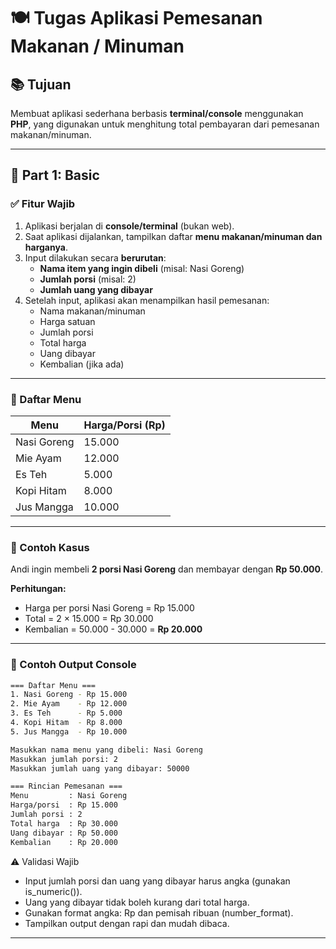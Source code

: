 # 🍽️ Tugas Aplikasi Pemesanan Makanan / Minuman

## 📚 Tujuan

Membuat aplikasi sederhana berbasis **terminal/console** menggunakan **PHP**, yang digunakan untuk menghitung total pembayaran dari pemesanan makanan/minuman.

---

## 🔰 Part 1: Basic

### ✅ Fitur Wajib

1. Aplikasi berjalan di **console/terminal** (bukan web).
2. Saat aplikasi dijalankan, tampilkan daftar **menu makanan/minuman dan harganya**.
3. Input dilakukan secara **berurutan**:
   - **Nama item yang ingin dibeli** (misal: Nasi Goreng)
   - **Jumlah porsi** (misal: 2)
   - **Jumlah uang yang dibayar**
4. Setelah input, aplikasi akan menampilkan hasil pemesanan:
   - Nama makanan/minuman
   - Harga satuan
   - Jumlah porsi
   - Total harga
   - Uang dibayar
   - Kembalian (jika ada)

---

### 🍱 Daftar Menu

| Menu              | Harga/Porsi (Rp) |
| ----------------- | ---------------- |
| Nasi Goreng       | 15.000           |
| Mie Ayam          | 12.000           |
| Es Teh            | 5.000            |
| Kopi Hitam        | 8.000            |
| Jus Mangga        | 10.000           |

---

### 🧮 Contoh Kasus

Andi ingin membeli **2 porsi Nasi Goreng** dan membayar dengan **Rp 50.000**.

**Perhitungan:**
- Harga per porsi Nasi Goreng = Rp 15.000  
- Total = 2 × 15.000 = Rp 30.000  
- Kembalian = 50.000 - 30.000 = **Rp 20.000**

---

### 🧩 Contoh Output Console

```bash
=== Daftar Menu ===
1. Nasi Goreng - Rp 15.000
2. Mie Ayam    - Rp 12.000
3. Es Teh      - Rp 5.000
4. Kopi Hitam  - Rp 8.000
5. Jus Mangga  - Rp 10.000

Masukkan nama menu yang dibeli: Nasi Goreng
Masukkan jumlah porsi: 2
Masukkan jumlah uang yang dibayar: 50000

=== Rincian Pemesanan ===
Menu         : Nasi Goreng
Harga/porsi  : Rp 15.000
Jumlah porsi : 2
Total harga  : Rp 30.000
Uang dibayar : Rp 50.000
Kembalian    : Rp 20.000
```



⚠️ Validasi Wajib

  - Input jumlah porsi dan uang yang dibayar harus angka (gunakan is_numeric()).
  - Uang yang dibayar tidak boleh kurang dari total harga.
  - Gunakan format angka: Rp dan pemisah ribuan (number_format).
  - Tampilkan output dengan rapi dan mudah dibaca.

---
<!--
## 🚀 Part 2: Advance

Tambahkan fitur lanjutan ke dalam aplikasi:

### 1️⃣ Fitur Diskon (Opsional)

  - Tambahkan input diskon dalam bentuk persen (%)
  - Diskon maksimum 100%, tidak boleh negatif
  - Jika diskon diisi, total harga dikurangi diskon sebelum dihitung pajak

Contoh:
```
Total harga: Rp 30.000
Diskon: 10%
Setelah diskon: Rp 27.000
```

### 2️⃣ Tambahkan Pajak (PPN)

    Tambahkan PPN sebesar 11%
    PPN dihitung setelah diskon (jika ada)
    PPN wajib ditambahkan ke total bayar akhir

Contoh:
```
Setelah diskon: Rp 27.000
PPN 11% = Rp 2.970
Total yang harus dibayar = Rp 29.970
```

### 🧩 Contoh Output Advance
```
=== Rincian Pemesanan ===
Menu           : Nasi Goreng
Harga/porsi    : Rp 15.000
Jumlah porsi   : 2
Diskon         : 10%
Total diskon   : Rp 3.000
Harga setelah diskon : Rp 27.000
PPN (11%)      : Rp 2.970
Total bayar    : Rp 29.970
Uang dibayar   : Rp 50.000
Kembalian      : Rp 20.030
```
### 💡 Tips Tambahan
  - Gunakan strtolower() agar input menu tidak case-sensitive.
  - Buat array untuk menyimpan menu dan harga.
  - Gunakan fungsi round() untuk pembulatan desimal jika diperlukan.
  - Buat fungsi sendiri untuk format Rp agar bisa dipakai ulang.
  - Gunakan number_format() untuk pemisah ribuan.
